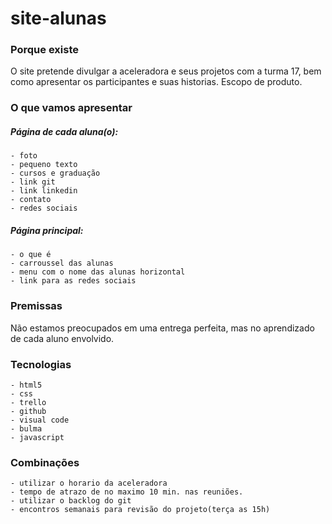 # site-alunas
### Porque existe
O site pretende divulgar a aceleradora e seus projetos com a turma 17, bem como apresentar os participantes e suas historias.
Escopo de produto.

### O que vamos apresentar
##### Página de cada aluna(o):
	- foto
	- pequeno texto
	- cursos e graduação
	- link git
	- link linkedin
	- contato
	- redes sociais
  
##### Página principal:
	- o que é
	- carroussel das alunas
	- menu com o nome das alunas horizontal
	- link para as redes sociais

### Premissas
Não estamos preocupados em uma entrega perfeita, mas no aprendizado de cada aluno envolvido.

### Tecnologias
	- html5
	- css
	- trello
	- github
	- visual code
	- bulma
	- javascript

### Combinações
	- utilizar o horario da aceleradora
	- tempo de atrazo de no maximo 10 min. nas reuniões.
	- utilizar o backlog do git
	- encontros semanais para revisão do projeto(terça as 15h)


